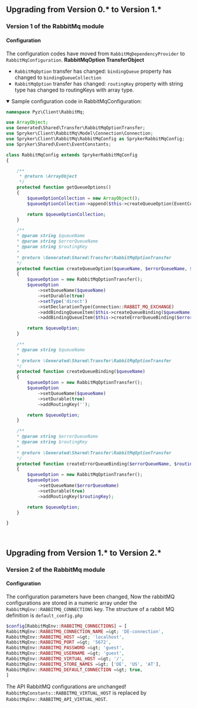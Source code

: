 ## Upgrading from Version 0.* to Version 1.*

### Version 1 of the RabbitMq module 

#### Configuration
The configuration codes have moved from `RabbitMqDependencyProvider` to `RabbitMqConfiguration`.
**RabbitMqOption TransferObject**
* `RabbitMqOption` transfer has changed: 
`bindingQueue` property has changed to `bindingQueueCollection`
* `RabbitMqOption` transfer has changed: 
`routingKey` property with string type has changed to routingKeys with array type.

<details open>
<summary>Sample configuration code in RabbitMqConfiguration:</summary>

```php
namespace Pyz\Client\RabbitMq;

use ArrayObject;
use Generated\Shared\Transfer\RabbitMqOptionTransfer;
use Spryker\Client\RabbitMq\Model\Connection\Connection;
use Spryker\Client\RabbitMq\RabbitMqConfig as SprykerRabbitMqConfig;
use Spryker\Shared\Event\EventConstants;

class RabbitMqConfig extends SprykerRabbitMqConfig
{

    /**
     * @return \ArrayObject
     */
    protected function getQueueOptions()
    {
        $queueOptionCollection = new ArrayObject();
        $queueOptionCollection->append($this->createQueueOption(EventConstants::EVENT_QUEUE, EventConstants::EVENT_QUEUE_ERROR));

        return $queueOptionCollection;
    }

    /**
    * @param string $queueName
    * @param string $errorQueueName
    * @param string $routingKey
    *
    * @return \Generated\Shared\Transfer\RabbitMqOptionTransfer
    */
    protected function createQueueOption($queueName, $errorQueueName, $routingKey = 'error')
    {
        $queueOption = new RabbitMqOptionTransfer();
        $queueOption
            ->setQueueName($queueName)
            ->setDurable(true)
            ->setType('direct')
            ->setDeclarationType(Connection::RABBIT_MQ_EXCHANGE)
            ->addBindingQueueItem($this->createQueueBinding($queueName))
            ->addBindingQueueItem($this->createErrorQueueBinding($errorQueueName, $routingKey));

        return $queueOption;
    }

    /**
    * @param string $queueName
    *
    * @return \Generated\Shared\Transfer\RabbitMqOptionTransfer
    */
    protected function createQueueBinding($queueName)
    {
        $queueOption = new RabbitMqOptionTransfer();
        $queueOption
            ->setQueueName($queueName)
            ->setDurable(true)
            ->addRoutingKey('');

        return $queueOption;
    }

    /**
    * @param string $errorQueueName
    * @param string $routingKey
    *
    * @return \Generated\Shared\Transfer\RabbitMqOptionTransfer
    */
    protected function createErrorQueueBinding($errorQueueName, $routingKey)
    {
        $queueOption = new RabbitMqOptionTransfer();
        $queueOption
            ->setQueueName($errorQueueName)
            ->setDurable(true)
            ->addRoutingKey($routingKey);

        return $queueOption;
    }

}
```
    
</br>
</details>

## Upgrading from Version 1.* to Version 2.*

### Version 2 of the RabbitMq module 

#### Configuration
The configuration parameters have been changed, Now the rabbitMQ configurations are stored in a numeric array under the `RabbitMqEnv::RABBITMQ_CONNECTIONS`  key. The structure of a rabbit MQ definition is `default_config.php`

```php
$config[RabbitMqEnv::RABBITMQ_CONNECTIONS] = [
RabbitMqEnv::RABBITMQ_CONNECTION_NAME =&gt; 'DE-connection',
RabbitMqEnv::RABBITMQ_HOST =&gt; 'localhost',
RabbitMqEnv::RABBITMQ_PORT =&gt; '5672',
RabbitMqEnv::RABBITMQ_PASSWORD =&gt; 'guest',
RabbitMqEnv::RABBITMQ_USERNAME =&gt; 'guest',
RabbitMqEnv::RABBITMQ_VIRTUAL_HOST =&gt; '/',
RabbitMqEnv::RABBITMQ_STORE_NAMES =&gt; ['DE', 'US', 'AT'],
RabbitMqEnv::RABBITMQ_DEFAULT_CONNECTION =&gt; true,
]
```

The API RabbitMQ configurations are unchanged!
`RabbitMqConstants::RABBITMQ_VIRTUAL_HOST` is replaced by `RabbitMqEnv::RABBITMQ_API_VIRTUAL_HOST`.
 
<!-- Last review date: Oct 18, 2017*-by Ehsan Zanjani-->             